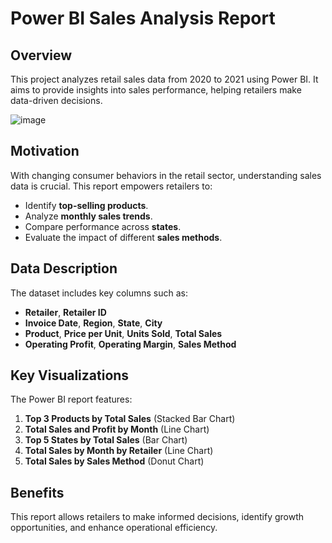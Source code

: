 # Power BI Sales Analysis Report

## Overview

This project analyzes retail sales data from 2020 to 2021 using Power BI. It aims to provide insights into sales performance, helping retailers make data-driven decisions.

![image](https://github.com/user-attachments/assets/6340446a-3613-4189-9af7-71b2e4d6fdc7)

## Motivation

With changing consumer behaviors in the retail sector, understanding sales data is crucial. This report empowers retailers to:

- Identify **top-selling products**.
- Analyze **monthly sales trends**.
- Compare performance across **states**.
- Evaluate the impact of different **sales methods**.

## Data Description

The dataset includes key columns such as:

- **Retailer**, **Retailer ID**
- **Invoice Date**, **Region**, **State**, **City**
- **Product**, **Price per Unit**, **Units Sold**, **Total Sales**
- **Operating Profit**, **Operating Margin**, **Sales Method**

## Key Visualizations

The Power BI report features:

1. **Top 3 Products by Total Sales** (Stacked Bar Chart)
2. **Total Sales and Profit by Month** (Line Chart)
3. **Top 5 States by Total Sales** (Bar Chart)
4. **Total Sales by Month by Retailer** (Line Chart)
5. **Total Sales by Sales Method** (Donut Chart)

## Benefits

This report allows retailers to make informed decisions, identify growth opportunities, and enhance operational efficiency.
